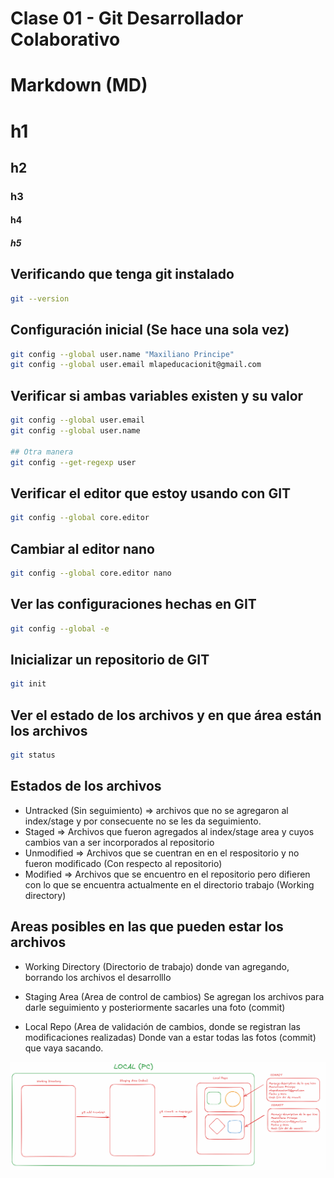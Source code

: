 # Clase 01 - Git Desarrollador Colaborativo

# Markdown (MD)

# h1
## h2
### h3
#### h4
##### h5

## Verificando que tenga git instalado

```sh
git --version
```

## Configuración inicial (Se hace una sola vez)

```sh
git config --global user.name "Maxiliano Principe"
git config --global user.email mlapeducacionit@gmail.com
```

## Verificar si ambas variables existen y su valor

```sh
git config --global user.email
git config --global user.name

## Otra manera
git config --get-regexp user
```

## Verificar el editor que estoy usando con GIT

```sh
git config --global core.editor
```

## Cambiar al editor nano

```sh
git config --global core.editor nano
```

## Ver las configuraciones hechas en GIT

```sh
git config --global -e
```

## Inicializar un repositorio de GIT

```sh
git init
```

## Ver el estado de los archivos y en que área están los archivos

```sh
git status
```

## Estados de los archivos

* Untracked (Sin seguimiento) => archivos que no se agregaron al index/stage y por consecuente no se les da seguimiento.
* Staged => Archivos que fueron agregados al index/stage area y cuyos cambios van a ser incorporados al repositorio
* Unmodified => Archivos que se cuentran en en el respositorio y no fueron modificado (Con respecto al repositorio)
* Modified => Archivos que se encuentro en el repositorio pero difieren con lo que se encuentra actualmente en el directorio trabajo (Working directory)

## Areas posibles en las que pueden estar los archivos

* Working Directory (Directorio de trabajo) donde van agregando, borrando los archivos el desarrolllo

* Staging Area (Area de control de cambios) Se agregan los archivos para darle seguimiento y posteriormente sacarles una foto (commit)

* Local Repo (Area de validación de cambios, donde se registran las modificaciones realizadas) Donde van a estar todas las fotos (commit) que vaya sacando.

![pasos-para-convertir-mi-codigo-en-un-commigo](_ref/image.png)